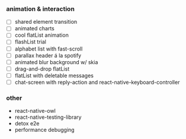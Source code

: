 ### animation & interaction

- [ ] shared element transition
- [ ] animated charts
- [ ] cool flatList animation
- [ ] flashList trial
- [ ] alphabet list with fast-scroll
- [ ] parallax header á la spotify
- [ ] animated blur background w/ skia
- [ ] drag-and-drop flatList
- [ ] flatList with deletable messages
- [ ] chat-screen with reply-action and react-native-keyboard-controller

### other

- react-native-owl
- react-native-testing-library
- detox e2e
- performance debugging
